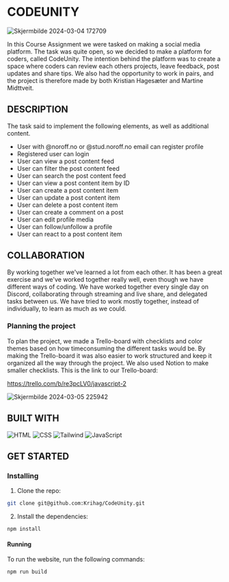 # CODEUNITY

![Skjermbilde 2024-03-04 172709](https://github.com/Krihag/CodeUnity/assets/125905644/107bd955-8d96-4e02-bfeb-e40e00ac527b)

In this Course Assignment we were tasked on making a social media platform. The task was quite open, so we decided to make a platform for coders, called CodeUnity. 
The intention behind the platform was to create a space where coders can review each others projects, leave feedback, post updates and share tips. 
We also had the opportunity to work in pairs, and the project is therefore made by both Kristian Hagesæter and Martine Midttveit. 

## DESCRIPTION
The task said to implement the following elements, as well as additional content. 

- User with @noroff.no or @stud.noroff.no email can register profile
- Registered user can login
- User can view a post content feed
- User can filter the post content feed
- User can search the post content feed
- User can view a post content item by ID
- User can create a post content item
- User can update a post content item
- User can delete a post content item
- User can create a comment on a post
- User can edit profile media
- User can follow/unfollow a profile
- User can react to a post content item

## COLLABORATION
By working together we've learned a lot from each other. It has been a great exercise and we've worked together really well, even though we have different ways of coding. 
We have worked together every single day on Discord, collaborating through streaming and live share, and delegated tasks between us. We have tried to work mostly together, instead of individually, to learn as much as we could.

### Planning the project
To plan the project, we made a Trello-board with checklists and color themes based on how timeconsuming the different tasks would be. By making the Trello-board it was also easier to work structured and keep it organized all the way through the project.
We also used Notion to make smaller checklists.
This is the link to our Trello-board:

https://trello.com/b/re3pcLV0/javascript-2

![Skjermbilde 2024-03-05 225942](https://github.com/Krihag/CodeUnity/assets/125905644/55a642e2-8bcd-4fce-96d4-afda28419250)

## BUILT WITH
![HTML](https://img.shields.io/badge/HTML-239120?style=for-the-badge&logo=html5&logoColor=white)
![CSS](https://img.shields.io/badge/CSS-239120?&style=for-the-badge&logo=css3&logoColor=white)
![Tailwind](https://img.shields.io/badge/Tailwind_CSS-38B2AC?style=for-the-badge&logo=tailwind-css&logoColor=white)
![JavaScript](https://img.shields.io/badge/JavaScript-F7DF1E?style=for-the-badge&logo=javascript&logoColor=black)

## GET STARTED

### Installing
1. Clone the repo:
```bash   
git clone git@github.com:Krihag/CodeUnity.git
```
2. Install the dependencies:
```
npm install
```
#### Running
To run the website, run the following commands:

```bash
npm run build
```



